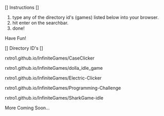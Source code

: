 [] Instructions []

1. type any of the directory id's (games) listed below into your browser.
2. hit enter on the searchbar.
3. done!

Have Fun!


[] Directory ID's []

rxtro1.github.io/InfiniteGames/CaseClicker

rxtro1.github.io/InfiniteGames/dolla_idle_game

rxtro1.github.io/InfiniteGames/Electric-Clicker

rxtro1.github.io/InfiniteGames/Programming-Challenge

rxtro1.github.io/InfiniteGames/SharkGame-idle

More Coming Soon...
